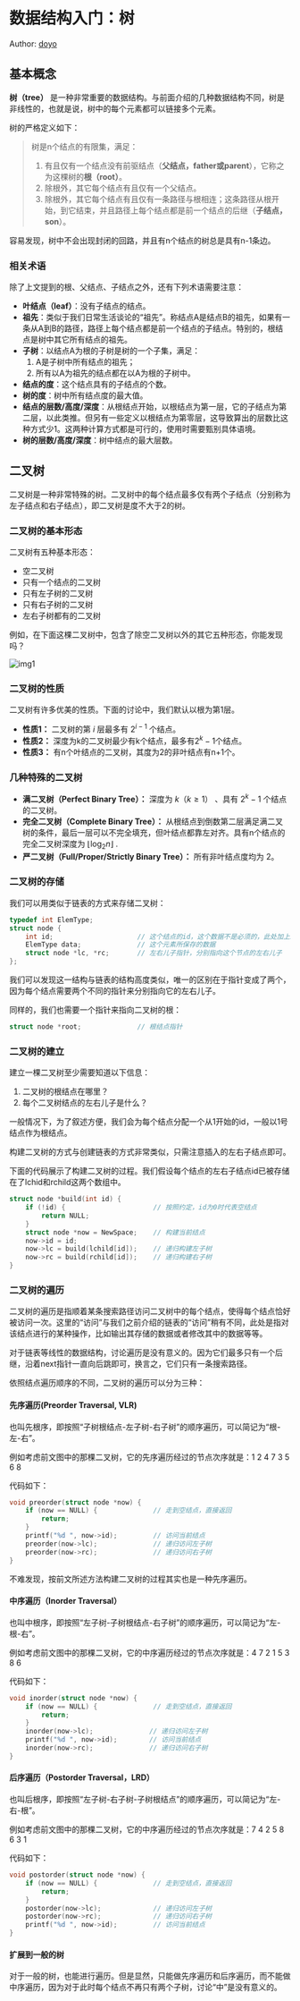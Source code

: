 <head>
    <script src="https://cdn.mathjax.org/mathjax/latest/MathJax.js?config=TeX-AMS-MML_HTMLorMML" type="text/javascript"></script>
    <script type="text/x-mathjax-config">
        MathJax.Hub.Config({
            tex2jax: {
            skipTags: ['script', 'noscript', 'style', 'textarea', 'pre'],
            inlineMath: [['$','$']]
            }
        });
    </script>
</head>

# 数据结构入门：树

Author: [doyo](https://github.com/doyo2024)

## 基本概念

**树（tree）** 是一种非常重要的数据结构。与前面介绍的几种数据结构不同，树是非线性的，也就是说，树中的每个元素都可以链接多个元素。

树的严格定义如下：

> 树是n个结点的有限集，满足：
> 1. 有且仅有一个结点没有前驱结点（**父结点，father或parent**），它称之为这棵树的**根（root）**。
> 2. 除根外，其它每个结点有且仅有一个父结点。 
> 3. 除根外，其它每个结点有且仅有一条路径与根相连；这条路径从根开始，到它结束，并且路径上每个结点都是前一个结点的后继（**子结点，son**）。

容易发现，树中不会出现封闭的回路，并且有n个结点的树总是具有n-1条边。

### 相关术语

除了上文提到的根、父结点、子结点之外，还有下列术语需要注意：

* **叶结点（leaf）**：没有子结点的结点。
* **祖先**：类似于我们日常生活谈论的“祖先”。称结点A是结点B的祖先，如果有一条从A到B的路径，路径上每个结点都是前一个结点的子结点。特别的，根结点是树中其它所有结点的祖先。
* **子树**：以结点A为根的子树是树的一个子集，满足：
    1. A是子树中所有结点的祖先；
    2. 所有以A为祖先的结点都在以A为根的子树中。
* **结点的度**：这个结点具有的子结点的个数。
* **树的度**：树中所有结点度的最大值。
* **结点的层数/高度/深度**：从根结点开始，以根结点为第一层，它的子结点为第二层，以此类推。但另有一些定义以根结点为第零层，这导致算出的层数比这种方式少1。这两种计算方式都是可行的，使用时需要甄别具体语境。
* **树的层数/高度/深度**：树中结点的最大层数。

## 二叉树

二叉树是一种非常特殊的树。二叉树中的每个结点最多仅有两个子结点（分别称为左子结点和右子结点），即二叉树是度不大于2的树。

### 二叉树的基本形态

二叉树有五种基本形态：

* 空二叉树
* 只有一个结点的二叉树
* 只有左子树的二叉树
* 只有右子树的二叉树
* 左右子树都有的二叉树

例如，在下面这棵二叉树中，包含了除空二叉树以外的其它五种形态，你能发现吗？

![img1](/posts/2024/image/ds_s4/tree.png)

### 二叉树的性质

二叉树有许多优美的性质。下面的讨论中，我们默认以根为第1层。

* **性质1：** 二叉树的第 $i$ 层最多有 $2^{i-1}$ 个结点。
* **性质2：** 深度为k的二叉树最少有k个结点，最多有$2^k-1$个结点。
* **性质3：** 有n个叶结点的二叉树，其度为2的非叶结点有n+1个。

### 几种特殊的二叉树

* **满二叉树（Perfect Binary Tree）：** 深度为 $k（k \geqslant 1）$ 、具有 $2^k-1$ 个结点的二叉树。
* **完全二叉树（Complete Binary Tree）：** 从根结点到倒数第二层满足满二叉树的条件，最后一层可以不完全填充，但叶结点都靠左对齐。具有n个结点的完全二叉树深度为 $\lfloor \log_2n \rfloor$ .
* **严二叉树（Full/Proper/Strictly Binary Tree）：** 所有非叶结点度均为 $2$。

### 二叉树的存储

我们可以用类似于链表的方式来存储二叉树：

```c
typedef int ElemType;
struct node {
    int id;                     // 这个结点的id，这个数据不是必须的，此处加上id是为了方便理解
    ElemType data;              // 这个元素所保存的数据
    struct node *lc, *rc;       // 左右儿子指针，分别指向这个节点的左右儿子
};
```

我们可以发现这一结构与链表的结构高度类似，唯一的区别在于指针变成了两个，因为每个结点需要两个不同的指针来分别指向它的左右儿子。

同样的，我们也需要一个指针来指向二叉树的根：

```c
struct node *root;              // 根结点指针
```

### 二叉树的建立

建立一棵二叉树至少需要知道以下信息：

1. 二叉树的根结点在哪里？
2. 每个二叉树结点的左右儿子是什么？

一般情况下，为了叙述方便，我们会为每个结点分配一个从1开始的id，一般以1号结点作为根结点。

构建二叉树的方式与创建链表的方式非常类似，只需注意插入的左右子结点即可。

下面的代码展示了构建二叉树的过程。我们假设每个结点的左右子结点id已被存储在了lchid和rchild这两个数组中。

```c
struct node *build(int id) {
    if (!id) {                      // 按照约定，id为0时代表空结点
        return NULL;
    }
    struct node *now = NewSpace;    // 构建当前结点
    now->id = id;
    now->lc = build(lchild[id]);    // 递归构建左子树
    now->rc = build(rchild[id]);    // 递归构建右子树
}
```

### 二叉树的遍历

二叉树的遍历是指顺着某条搜索路径访问二叉树中的每个结点，使得每个结点恰好被访问一次。这里的“访问”与我们之前介绍的链表的“访问”稍有不同，此处是指对该结点进行的某种操作，比如输出其存储的数据或者修改其中的数据等等。

对于链表等线性的数据结构，讨论遍历是没有意义的。因为它们最多只有一个后继，沿着next指针一直向后跳即可，换言之，它们只有一条搜索路径。

依照结点遍历顺序的不同，二叉树的遍历可以分为三种：

#### 先序遍历(Preorder Traversal, VLR)

也叫先根序，即按照“子树根结点-左子树-右子树”的顺序遍历，可以简记为“根-左-右”。

例如考虑前文图中的那棵二叉树，它的先序遍历经过的节点次序就是：1 2 4 7 3 5 6 8

代码如下：

```c
void preorder(struct node *now) {   
    if (now == NULL) {              // 走到空结点，直接返回
        return;
    }
    printf("%d ", now->id);         // 访问当前结点
    preorder(now->lc);              // 递归访问左子树
    preorder(now->rc);              // 递归访问右子树
}
```

不难发现，按前文所述方法构建二叉树的过程其实也是一种先序遍历。

#### 中序遍历（Inorder Traversal）

也叫中根序，即按照“左子树-子树根结点-右子树”的顺序遍历，可以简记为“左-根-右”。

例如考虑前文图中的那棵二叉树，它的中序遍历经过的节点次序就是：4 7 2 1 5 3 8 6

代码如下：

```c
void inorder(struct node *now) {
    if (now == NULL) {              // 走到空结点，直接返回
        return;
    }
    inorder(now->lc);              // 递归访问左子树         
    printf("%d ", now->id);        // 访问当前结点
    inorder(now->rc);              // 递归访问右子树
}
```

#### 后序遍历（Postorder Traversal，LRD）

也叫后根序，即按照“左子树-右子树-子树根结点”的顺序遍历，可以简记为“左-右-根”。

例如考虑前文图中的那棵二叉树，它的中序遍历经过的节点次序就是：7 4 2 5 8 6 3 1

代码如下：

```c
void postorder(struct node *now) {
    if (now == NULL) {              // 走到空结点，直接返回
        return;
    }
    postorder(now->lc);             // 递归访问左子树
    postorder(now->rc);             // 递归访问右子树
    printf("%d ", now->id);         // 访问当前结点
}
```

#### 扩展到一般的树

对于一般的树，也能进行遍历。但是显然，只能做先序遍历和后序遍历，而不能做中序遍历，因为对于此时每个结点不再只有两个子树，讨论“中”是没有意义的。

